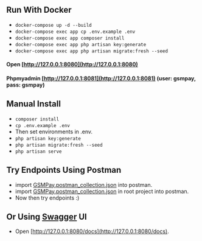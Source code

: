## Run With Docker
- ``docker-compose up -d --build ``
- ``docker-compose exec app cp .env.example .env``
- ``docker-compose exec app composer install``
- ``docker-compose exec app php artisan key:generate``
- ``docker-compose exec app php artisan migrate:fresh --seed``

#### Open [http://127.0.0.1:8080](http://127.0.0.1:8080)
#### Phpmyadmin [http://127.0.0.1:8081](http://127.0.0.1:8081) (user: gsmpay, pass: gsmpay)

## Manual Install
- ``composer install``
-  ``cp .env.example .env``
- Then set environments in .env.
-  ``php artisan key:generate``
-  ``php artisan migrate:fresh --seed``
-  ``php artisan serve``

## Try Endpoints Using Postman
- import [GSMPay.postman_collection.json](GSMPay.postman_collection.json) into postman.
- import [GSMPay.postman_collection.json](GSMPay.postman_collection.json) in root project into postman.
- Now then try endpoints :)
## Or Using [Swagger](http://127.0.0.1:8080/docs) UI
- Open [http://127.0.0.1:8080/docs](http://127.0.0.1:8080/docs).
